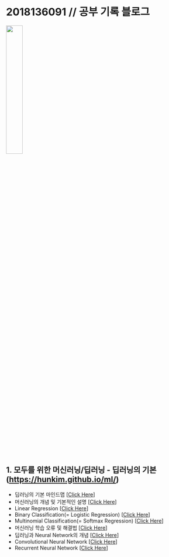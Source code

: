 # 2018136091 // 공부 기록 블로그
<img src="https://user-images.githubusercontent.com/55045082/91526943-b8270d80-e93f-11ea-8239-bb581a1ff5b2.jpg" width="30%"></img>
## 1. 모두를 위한 머신러닝/딥러닝 - 딥러닝의 기본(https://hunkim.github.io/ml/)
* 딥러닝의 기본 마인드맵 [[Click Here](https://github.com/northmantar/2018136091/blob/master/%EB%94%A5%EB%9F%AC%EB%8B%9D%EC%9D%98%20%EA%B8%B0%EB%B3%B8%20%EB%A7%88%EC%9D%B8%EB%93%9C%EB%A7%B5%20.md)]
* 머신러닝의 개념 및 기본적인 설명 [[Click Here](https://github.com/northmantar/2018136091/blob/master/%EB%A8%B8%EC%8B%A0%EB%9F%AC%EB%8B%9D%EC%9D%98%20%EA%B0%9C%EB%85%90%20%EB%B0%8F%20%EA%B8%B0%EB%B3%B8%EC%A0%81%EC%9D%B8%20%EC%84%A4%EB%AA%85.md)]
* Linear Regression [[Click Here](https://github.com/northmantar/2018136091/blob/master/Linear%20Regression.md)]
* Binary Classification(= Logistic Regression) [[Click Here](https://github.com/northmantar/2018136091/blob/master/Binary%20Classification(=%20Logistic%20Regression).md)]
* Multinomial Classification(= Softmax Regression) [[Click Here]()]
* 머신러닝 학습 오류 및 해결법 [[Click Here]()]
* 딥러닝과 Neural Network의 개념 [[Click Here]()]
* Convolutional Neural Network [[Click Here]()]
* Recurrent Neural Network [[Click Here]()]
